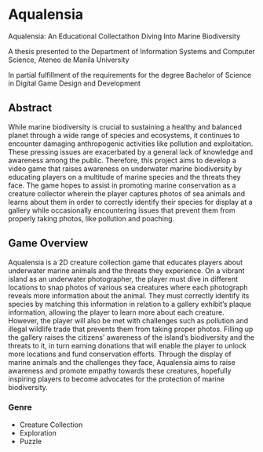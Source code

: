 # Aqualensia
Aqualensia: An Educational Collectathon Diving Into Marine Biodiversity

A thesis presented to the Department of Information Systems and Computer Science, Ateneo de Manila University

In partial fulfillment of the requirements for the degree Bachelor of Science in Digital Game Design and Development

## Abstract
While marine biodiversity is crucial to sustaining a healthy and balanced planet through a wide range of species and ecosystems, it continues to encounter damaging anthropogenic activities like pollution and exploitation. These pressing issues are exacerbated by a general lack of knowledge and awareness among the public. Therefore, this project aims to develop a video game that raises awareness on underwater marine biodiversity by educating players on a multitude of marine species and the threats they face. The game hopes to assist in promoting marine conservation as a creature collector wherein the player captures photos of sea animals and learns about them in order to correctly identify their species for display at a gallery while occasionally encountering issues that prevent them from properly taking photos, like pollution and poaching.

## Game Overview
Aqualensia is a 2D creature collection game that educates players about underwater marine animals and the threats they experience. On a vibrant island as an underwater photographer, the player must dive in different locations to snap photos of various sea creatures where each photograph reveals more information about the animal. They must correctly identify its species by matching this information in relation to a gallery exhibit’s plaque information, allowing the player to learn more about each creature. However, the player will also be met with challenges such as pollution and illegal wildlife trade that prevents them from taking proper photos. Filling up the gallery raises the citizens’ awareness of the island’s biodiversity and the threats to it, in turn earning donations that will enable the player to unlock more locations and fund conservation efforts. Through the display of marine animals and the challenges they face, Aqualensia aims to raise awareness and promote empathy towards these creatures, hopefully inspiring players to become advocates for the protection of marine biodiversity.

### Genre
- Creature Collection
- Exploration
- Puzzle
